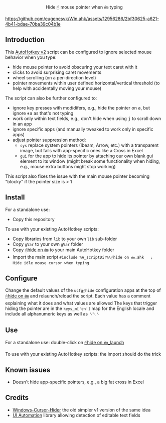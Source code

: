 <p align="center">
Hide 🖰 mouse pointer when 🖮 typing
</p>

https://github.com/eugenesvk/Win.ahk/assets/12956286/2bf30625-a621-4b41-bdae-70ba39c04b1e

## Introduction

This [AutoHotkey v2](https://www.autohotkey.com) script can be configured to ignore selected mouse behavior when you type:

  - hide mouse pointer to avoid obscuring your text caret with it
  - clicks to avoid surprising caret movements
  - wheel scrolling (on a per-direction level)
  - pointer movements within user defined horizontal/vertical threshold (to help with accidentally moving your mouse)

The script can also be further configured to:

  - ignore key presses with modidifers, e.g., hide the pointer on <kbd>a</kbd>, but ignore <kbd>⎈</kbd><kbd>a</kbd> as that's not typing
  - work only within text fields, e.g., don't hide when using <kbd>j</kbd> to scroll down in an app
  - ignore specific apps (and manually tweaked to work only in specific apps)
  - adjust pointer suppression method:
    - `sys` replace system pointers (Ibeam, Arrow, etc.) with a transparent image, but fails with app-specific ones like a Cross in Excel
    - `gui` for the app to hide its pointer by attaching our own blank gui element to its window (might break some functionality when hiding, e.g., mouse extra buttons might stop working)

This script also fixes the issue with the main mouse pointer becoming "blocky" if the pointer size is > 1

## Install

For a standalone use:

  - Copy this repository

To use with your existing AutoHotkey scripts:

  - Copy libraries from `lib` to your own `lib` sub-folder
  - Copy `gVar` to your own `gVar` folder
  - Copy [🖰hide on 🖮](<./🖰hide on 🖮.ahk>) to your main AutoHotkey folder
  - Import the main script `#include %A_scriptDir%\🖰hide on 🖮.ahk	; Hide idle mouse cursor when typing`

## Configure

Change the default values of the `ucfg🖰hide` configuration apps at the top of [🖰hide on 🖮](<./🖰hide on 🖮.ahk>) and relaunch/reload the script. Each value has a comment explaining what it does and what values are allowed
The keys that trigger hiding the pointer are in the `keys_m['en']` map for the English locale and include all alphanumeric keys as well as ␈␡␠

## Use

For a standalone use: double-click on [🖰hide on 🖮_launch](<./🖰hide on 🖮_launch.ahk>)

To use with your existing AutoHotkey scripts: the import should do the trick

## Known issues

- Doesn't hide app-specific pointers, e.g., a big fat cross in Excel

## Credits
  - [Windows-Cursor-Hider](https://github.com/Stefan-Z-Camilleri-zz/Windows-Cursor-Hider) the old simpler v1 version of the same idea
  - [UI Automation](https://github.com/Descolada/UIA-v2) library allowing detection of editable text fields
